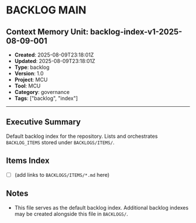 # BACKLOG MAIN

## Context Memory Unit: backlog-index-v1-2025-08-09-001
- **Created**: 2025-08-09T23:18:01Z
- **Updated**: 2025-08-09T23:18:01Z
- **Type**: backlog
- **Version**: 1.0
- **Project**: MCU
- **Tool**: MCU
- **Category**: governance
- **Tags**: ["backlog", "index"]

---

## Executive Summary
Default backlog index for the repository. Lists and orchestrates `BACKLOG_ITEMS` stored under `BACKLOGS/ITEMS/`.

## Items Index
- [ ] (add links to `BACKLOGS/ITEMS/*.md` here)

## Notes
- This file serves as the default backlog index. Additional backlog indexes may be created alongside this file in `BACKLOGS/`.
